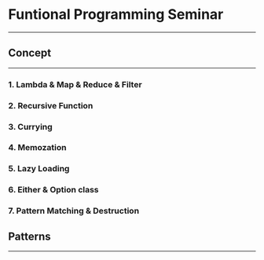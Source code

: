 # Funtional Programming Seminar
____

## Concept
____
### 1. Lambda & Map & Reduce & Filter
### 2. Recursive Function
### 3. Currying
### 4. Memozation
### 5. Lazy Loading
### 6. Either & Option class
### 7. Pattern Matching & Destruction

## Patterns
____
